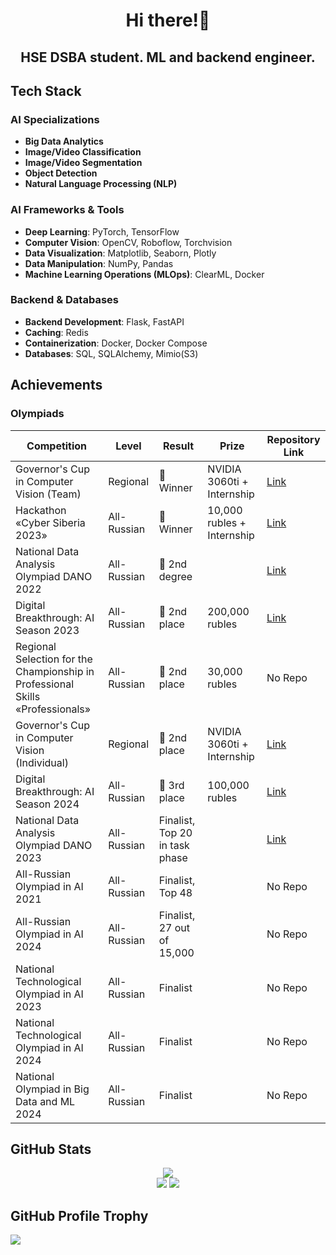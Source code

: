 <h1 align="center">Hi there!👋</h1>
<h2 align="center">HSE DSBA student. ML and backend engineer.</h3>


## Tech Stack

### AI Specializations
- **Big Data Analytics**
- **Image/Video Classification**
- **Image/Video Segmentation**
- **Object Detection**
- **Natural Language Processing (NLP)**
  
### AI Frameworks & Tools
- **Deep Learning**: PyTorch, TensorFlow
- **Computer Vision**: OpenCV, Roboflow, Torchvision
- **Data Visualization**: Matplotlib, Seaborn, Plotly
- **Data Manipulation**: NumPy, Pandas
- **Machine Learning Operations (MLOps)**: ClearML, Docker

### Backend & Databases
- **Backend Development**: Flask, FastAPI
- **Caching**: Redis
- **Containerization**: Docker, Docker Compose
- **Databases**: SQL, SQLAlchemy, Mimio(S3)

## Achievements

### Olympiads
| Competition                                                                    | Level         | Result                          | Prize                          | Repository Link                       |
| ------------------------------------------------------------------------------ | ------------- | ------------------------------- | ------------------------------ | ------------------------------------- |
| Governor's Cup in Computer Vision (Team)                                       | Regional      | 🥇 Winner                       | NVIDIA 3060ti + Internship     | [Link](https://github.com/D1ffic00lt/computer-vision-cup) |
| Hackathon «Cyber Siberia 2023»                                                 | All-Russian   | 🥇 Winner                       | 10,000 rubles + Internship | [Link](https://github.com/llitone/acceptance-of-apartments-app) |
| National Data Analysis Olympiad DANO 2022                                      | All-Russian   | 🥈 2nd degree          |                                | [Link](https://github.com/D1ffic00lt/dano-olympiad-final-stage) |
| Digital Breakthrough: AI Season 2023                                           | All-Russian   | 🥈 2nd place                    | 200,000 rubles                 | [Link](https://github.com/llitone/rutube-video-captioning) |
| Regional Selection for the Championship in Professional Skills «Professionals» | All-Russian   | 🥈 2nd place                    | 30,000 rubles                  | No Repo |
| Governor's Cup in Computer Vision (Individual)                                 | Regional      | 🥈 2nd place                    | NVIDIA 3060ti + Internship     | [Link](https://github.com/D1ffic00lt/computer-vision-cup) |
| Digital Breakthrough: AI Season 2024                                           | All-Russian   | 🥉 3rd place                    | 100,000 rubles                 | [Link](https://github.com/D1ffic00lt/Sky-Eye) |
| National Data Analysis Olympiad DANO 2023                                      | All-Russian   | Finalist, Top 20 in task phase |                                | [Link](https://github.com/D1ffic00lt/dano-2023) |
| All-Russian Olympiad in AI 2021                                                | All-Russian   | Finalist, Top 48                        |                                | No Repo |
| All-Russian Olympiad in AI 2024                                                | All-Russian   | Finalist, 27 out of 15,000                        |                                | No Repo |
| National Technological Olympiad in AI 2023                                     | All-Russian   | Finalist                        |                                | No Repo |
| National Technological Olympiad in AI 2024                                     | All-Russian   | Finalist                        |                                | No Repo |
| National Olympiad in Big Data and ML 2024                                      | All-Russian   | Finalist                        |                                | No Repo |


## GitHub Stats

<div align="center">
    <img src="https://komarev.com/ghpvc/?username=D1ffic00lt&style=for-the-badge">
</div>

<div align="center">
    <img src="https://github-readme-stats.vercel.app/api?username=D1ffic00lt&show_icons=true&theme=radical&include_all_commits=true&card_width=400"/>
    <img src="https://streak-stats.demolab.com/?user=D1ffic00lt&theme=radical&card_width=400"/>
</div>



## GitHub Profile Trophy
![](https://github-profile-trophy.vercel.app/?username=D1ffic00lt&rank=SECRET,SSS,SS,S)

